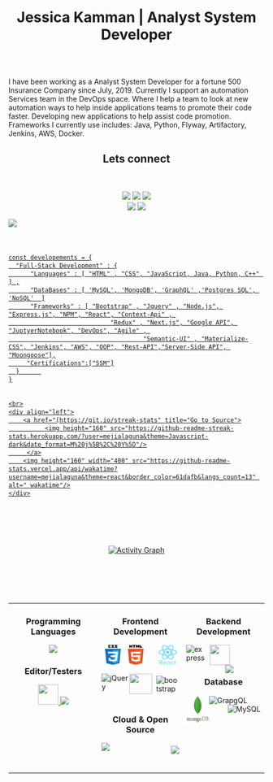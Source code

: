 <h1 align="center"> Jessica Kamman | Analyst System Developer</h1>

</br>
</br>
<p>
   I have been working as a Analyst System Developer for a fortune 500 Insurance Company since July, 2019. Currently I support an automation Services team in the DevOps space. Where I help a team to look at new automation ways to help inside applications teams to promote their code faster. Developing new applications to help assist code promotion. Frameworks I currently use includes: Java, Python, Flyway, Artifactory, Jenkins, AWS, Docker. 
</p>

<h2 align="center"> Lets connect</h1>
</br>
</br>

<div align="center">   
<a href="mailto:kamm8899@gmail.com" target="_blank"><img src="https://img.shields.io/badge/-Email-CC6600?style=for-the-badge&logo=gmail&logoColor=white"></a>
<a href="https://www.linkedin.com/in/jessica-kamman-50a1aa159//" target="_blank"><img src="https://img.shields.io/badge/-LinkedIn-blue?style=for-the-badge&logo=linkedin&logoColor=white"></a> 
<a href="https://github.com/kamm8899/" target="_blank"><img src="https://img.shields.io/badge/GitHub-0D1117?style=for-the-badge&logo=GitHub&logoColor=white"></a>
<br/>
<div>
    <div align="left>
<a href="https://github.com/kamm8899/github-readme-stats">
  <img align="center" src="https://github-readme-stats.vercel.app/api?username=kamm8899&count_private=true&show_icons=true&theme=tokyonight" />
                                                                                                                                                                                                                                                                                      
</a>
    <a href="https://github.com/kamm8899/convoychat">
  <img align="center" src="https://github-readme-stats.vercel.app/api/top-langs/?username=kamm8899&layout=compact&theme=tokyonight" />
                                                                                                                         
 </a>

</br>
                                                                                                                                       <br>
    <div align="left">
        <a href="(https://git.io/streak-stats" title="Go to Source">
              <img height="160" src="https://github-readme-streak-stats.herokuapp.com/?user=kamm8899&theme=Javascript-dark&date_format=M%20j%5B%2C%20Y%5D"/>
</br>
</br>
</br>

    
    const developements = {
      "Full-Stack Development" : {
          "Languages" : [ "HTML" , "CSS", "JavaScript, Java, Python, C++" ] ,
          "DataBases" : [ 'MySQL', 'MongoDB', 'GraphQL' ,'Postgres SQL', 'NoSQL'  ]
          "Frameworks" : [ "Bootstrap" , "Jquery" , "Node.js", "Express.js", "NPM", "React", "Context-Api" , 
                                "Redux" , "Next.js", "Google API", "JuptyerNotebook", "DevOps", "Agile" , 
                                         "Semantic-UI" , "Materialize-CSS", "Jenkins", "AWS", "OOP", "Rest-API","Server-Side API", "Moongoose"],
         "Certifications":["SSM"]
      }      
    }


    <br>
    <div align="left">
        <a href="(https://git.io/streak-stats" title="Go to Source">
              <img height="160" src="https://github-readme-streak-stats.herokuapp.com/?user=mejialaguna&theme=Javascript-dark&date_format=M%20j%5B%2C%20Y%5D"/>
         </a>
        <img height="160" width="400" src="https://github-readme-stats.vercel.app/api/wakatime?username=mejialaguna&theme=react&border_color=61dafb&langs_count=13" alt=" wakatime"/>
    </div>
</div>  

<br/>
<br/> 


<br/>
<br/>


<a href="#"><img alt="Activity Graph" src="https://activity-graph.herokuapp.com/graph?username=mejialaguna&custom_title=mejia%20laguna%20Contribution%20Graph&bg_color=FFFFF&color=6A4DFF&line=88CC00&point=6A4DFF&hide_border=true" /></a>
  


<br/>
<br/>
<br/>
<br/>


<table align="center"><tr><td valign="top" width="35%">
<h3 align="center">Programming Languages</h3>
<p align="center"><a href="https://developer.mozilla.org/en-US/docs/Web/JavaScript" > <img src="https://img.icons8.com/color/60/000000/javascript--v2.png"/>
</a>  </p>
  
<h3 align="center">Editor/Testers</h3>
<p align="center">  <a href="https://code.visualstudio.com/" > <img src="https://i.ibb.co/vBw3R3Q/Visual-Studio-Code.png" width="40" height="40"/> </a><img height="40" src="profile-icons/insomnia.png">
</p>
  
</td><td align="top" width="33%">
<h3 align="center">Frontend Development</h3>
 

<img src="https://raw.githubusercontent.com/devicons/devicon/master/icons/css3/css3-original-wordmark.svg" alt="css3" width="45" height="40" align="left"/> 
<img src="https://raw.githubusercontent.com/devicons/devicon/master/icons/html5/html5-original-wordmark.svg" alt="html5" width="45" height="40" align="center"/> 
<img src="https://raw.githubusercontent.com/devicons/devicon/master/icons/react/react-original-wordmark.svg" alt="react" width="45" height="40" align="right"/> 

    
 <br/>
 <br/>    
  
<img src="https://www.vectorlogo.zone/logos/jquery/jquery-horizontal.svg" alt="jQuery" width="55" height="40" align="left"/> 
<img src="profile-icons/materialize.jpg" align="center" width="45" height="40"/> 
<img style="margin-top: 2.5%" src="https://www.vectorlogo.zone/logos/getbootstrap/getbootstrap-ar21.svg" alt="bootstrap" width="45" height="40" align="right"/>

    
<br> 
<br> 
    
<h3 align="center">Cloud & Open Source</h3>    
    
<img src="https://img.icons8.com/color/40/000000/github--v3.png" align="right" style="margin-top: 3.5%" />
<img src="https://www.vectorlogo.zone/logos/heroku/heroku-ar21.svg" height="55px" align="left"/>

</td><td valign="top" width="33%">
    
<h3 align="center">Backend Development</h3>  
    
<img src="https://www.vectorlogo.zone/logos/expressjs/expressjs-icon.svg" align="left" alt="express" width="40" height="40"/>
<img src="profile-icons/npm.jpg" align="center" width="40" height="40" style="margin-left: 4%"/>
<img src="https://www.vectorlogo.zone/logos/nodejs/nodejs-horizontal.svg" align="right" width="70"  />

  
 <br/>

<h3 align="center">Database</h3>    
   
 <img align="left" src="https://raw.githubusercontent.com/devicons/devicon/master/icons/mongodb/mongodb-original-wordmark.svg" alt="mongodb" width="45" height="55"/> 
 <img align="center" src="https://www.vectorlogo.zone/logos/graphql/graphql-icon.svg" alt="GrapgQL" width="45" height="55"/>
 <img align="right" src="https://www.vectorlogo.zone/logos/mysql/mysql-official.svg" alt="MySQL" width="65" height="55"/>

</td></tr></table>


</br>
</br>
</br>
